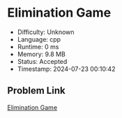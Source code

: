 # Elimination Game

- Difficulty: Unknown
- Language: cpp
- Runtime: 0 ms
- Memory: 9.8 MB
- Status: Accepted
- Timestamp: 2024-07-23 00:10:42

## Problem Link
[Elimination Game](https://leetcode.com/problems/elimination-game)

